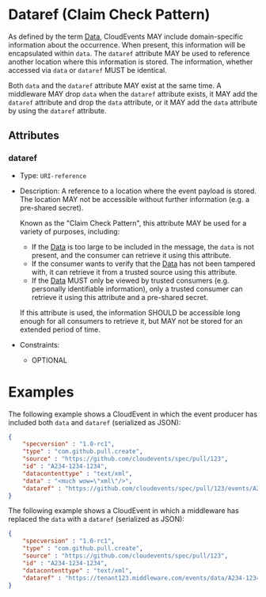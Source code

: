 # Dataref (Claim Check Pattern)

As defined by the term [Data](../spec.md#data), CloudEvents MAY include
domain-specific information about the occurrence. When present, this information
will be encapsulated within `data`.
The `dataref` attribute MAY be used to reference another location where this
information is stored. The information, whether accessed via `data` or `dataref`
MUST be identical.

Both `data` and the `dataref` attribute MAY exist at the same time. A middleware
MAY drop `data` when the `dataref` attribute exists, it MAY add
the `dataref` attribute and drop the `data` attribute, or it MAY add the `data`
attribute by using the `dataref` attribute.

## Attributes

### dataref
* Type: `URI-reference`
* Description: A reference to a location where the event payload is stored. The
  location MAY not be accessible without further information (e.g. a pre-shared
  secret).

  Known as the "Claim Check Pattern", this attribute MAY be used for a variety
  of purposes, including:

  * If the [Data](../spec.md#data) is too large to be included in the message,
    the `data` is not present, and the consumer can retrieve it using
    this attribute.
  * If the consumer wants to verify that the [Data](../spec.md#data) has not
    been tampered with, it can retrieve it from a trusted source using this
    attribute.
  * If the [Data](../spec.md#data) MUST only be viewed by trusted consumers
    (e.g.  personally identifiable information), only a trusted consumer can
    retrieve it using this attribute and a pre-shared secret.

  If this attribute is used, the information SHOULD be accessible long enough
  for all consumers to retrieve it, but MAY not be stored for an extended period
  of time.

* Constraints:
  * OPTIONAL

# Examples

The following example shows a CloudEvent in which the event producer has included
both `data` and `dataref` (serialized as JSON):

``` JSON
{
    "specversion" : "1.0-rc1",
    "type" : "com.github.pull.create",
    "source" : "https://github.com/cloudevents/spec/pull/123",
    "id" : "A234-1234-1234",
    "datacontenttype" : "text/xml",
    "data" : "<much wow=\"xml\"/>",
    "dataref" : "https://github.com/cloudevents/spec/pull/123/events/A234-1234-1234.xml"
}
```

The following example shows a CloudEvent in which a middleware has replaced the
`data` with a `dataref` (serialized as JSON):

``` JSON
{
    "specversion" : "1.0-rc1",
    "type" : "com.github.pull.create",
    "source" : "https://github.com/cloudevents/spec/pull/123",
    "id" : "A234-1234-1234",
    "datacontenttype" : "text/xml",
    "dataref" : "https://tenant123.middleware.com/events/data/A234-1234-1234.xml"
}
```

